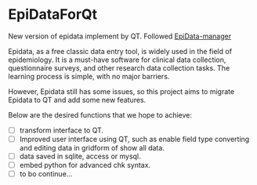 # EpiDataForQt
New version of epidata implement by QT. Followed [EpiData-manager](https://github.com/EpiData-dk/manager)

Epidata, as a free classic data entry tool, is widely used in the field of epidemiology. It is a must-have software for clinical data collection, questionnaire surveys, and other research data collection tasks. The learning process is simple, with no major barriers.

However, Epidata still has some issues, so this project aims to migrate Epidata to QT and add some new features.

Below are the desired functions that we hope to achieve:
- [ ] transform interface to QT.
- [ ] Improved user interface using QT, such as enable field type converting and editing data in gridform of show all data.
- [ ] data saved in sqlite, access or mysql.
- [ ] embed python for advanced chk syntax.
- [ ] to bo continue...
